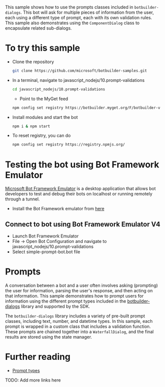 This sample shows how to use the prompts classes included in `botbuilder-dialogs`. This bot will ask for multiple pieces of
information from the user, each using a different type of prompt, each with its own validation rules. This sample
also demonstrates using the `ComponentDialog` class to encapsulate related sub-dialogs.

# To try this sample
- Clone the repository
    ```bash
    git clone https://github.com/microsoft/botbuilder-samples.git
    ```
- In a terminal, navigate to javascript_nodejs/10.prompt-validations
    ```bash
    cd javascript_nodejs/10.prompt-validations
    ```
    - Point to the MyGet feed 
    ```bash
    npm config set registry https://botbuilder.myget.org/F/botbuilder-v4-js-daily/npm/
    ```
- Install modules and start the bot
    ```bash
    npm i & npm start
    ```
- To reset registry, you can do
    ```bash
    npm config set registry https://registry.npmjs.org/
    ```

# Testing the bot using Bot Framework Emulator
[Microsoft Bot Framework Emulator](https://github.com/microsoft/botframework-emulator) is a desktop application that allows bot developers to test and debug their bots on localhost or running remotely through a tunnel.

- Install the Bot Framework emulator from [here](https://aka.ms/botframework-emulator)

## Connect to bot using Bot Framework Emulator **V4**
- Launch Bot Framework Emulator
- File -> Open Bot Configuration and navigate to javascript_nodejs/10.prompt-validations
- Select simple-prompt-bot.bot file

# Prompts

A conversation between a bot and a user often involves asking (prompting) the user for information, parsing the user's response, and then acting on that information. This sample demonstrates how to prompt users for information using the different prompt types included in the [botbuilder-dialogs](https://github.com/Microsoft/botbuilder-js/tree/master/libraries/botbuilder-dialogs) library and supported by the SDK.

The `botbuilder-dialogs` library includes a variety of pre-built prompt classes, including text, number, and datetime types. In this sample, each prompt is wrapped in a custom class that includes a validation function. These prompts are chained
together into a `WaterfallDialog`, and the final results are stored using the state manager.

# Further reading
- [Prompt types](https://docs.microsoft.com/en-us/azure/bot-service/bot-builder-prompts?view=azure-bot-service-4.0&tabs=javascript)

TODO: Add more links here